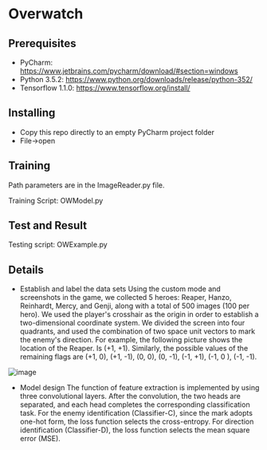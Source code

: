 # Overwatch

## Prerequisites
* PyCharm:  https://www.jetbrains.com/pycharm/download/#section=windows
* Python 3.5.2:  https://www.python.org/downloads/release/python-352/
* Tensorflow 1.1.0:  https://www.tensorflow.org/install/
## Installing

* Copy this repo directly to an empty PyCharm project folder
* File->open 

## Training

Path parameters are in the ImageReader.py file.

Training Script: OWModel.py

## Test and Result

Testing script: OWExample.py

## Details
* Establish and label the data sets
Using the custom mode and screenshots in the game, we collected 5 heroes: Reaper, Hanzo, Reinhardt, Mercy, and Genji, along with a total of 500 images (100 per hero). We used the player's crosshair as the origin in order to establish a two-dimensional coordinate system. We divided the screen into four quadrants, and used the combination of two space unit vectors to mark the enemy's direction. For example, the following picture shows the location of the Reaper. Is (+1, +1). Similarly, the possible values of the remaining flags are (+1, 0), (+1, -1), (0, 0), (0, -1), (-1, +1), (-1, 0 ), (-1, -1).

![image](http://github.com/guoyanghg/Overwatch/readmeim.bmp)


* Model design
The function of feature extraction is implemented by using three convolutional layers. After the convolution, the two heads are separated, and each head completes the corresponding classification task. For the enemy identification (Classifier-C), since the mark adopts one-hot form, the loss function selects the cross-entropy. For direction identification (Classifier-D), the loss function selects the mean square error (MSE).



